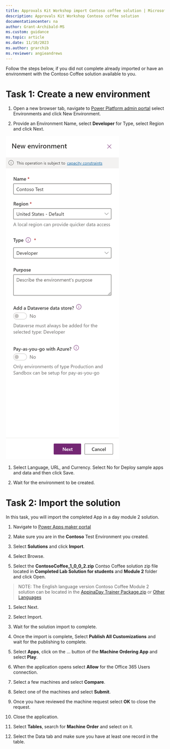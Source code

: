 ```yaml
---
title: Approvals Kit Workshop import Contoso coffee solution | Microsoft Learn
description: Approvals Kit Workshop Contoso coffee solution
documentationcenter: na
author: Grant-Archibald-MS
ms.custom: guidance
ms.topic: article
ms.date: 11/10/2023
ms.author: grarchib
ms.reviewer: angieandrews
---
```


Follow the steps below, if you did not complete already imported or have an environment with the Contoso Coffee solution available to you.

# Task 1: Create a new environment

1. Open a new browser tab, navigate to [Power Platform admin portal](https://aka.ms/ppac) select Environments and click New Environment.

1. Provide an Environment Name, select **Developer** for Type, select Region and click Next.

![Screenshot of new developer environment](media/new-developer-environment.png)

1. Select Language, URL, and Currency. Select No for Deploy sample apps and data and then click Save.

1. Wait for the environment to be created.

# Task 2: Import the solution

In this task, you will import the completed App in a day module 2 solution.

1. Navigate to [Power Apps maker portal](https://make.powerapps.com/)

1. Make sure you are in the **Contoso** Test Environment you created.

1. Select **Solutions** and click **Import**.

1. Select Browse.

1. Select the **ContosoCoffee_1_0_0_2.zip** Contso Coffee solution zip file located in **Completed Lab Solution for students** and **Module 2** folder and click Open.

> NOTE: The English language version Contoso Coffee Module 2 solution can be located in the [AppinaDay Trainer Package.zip](https://aka.ms/appinadayTrainer) or [Other Languages](https://aka.ms/AIADLocalTrainer)

1. Select Next.

1. Select Import.

1. Wait for the solution import to complete.

1. Once the import is complete, Select **Publish All Customizations** and wait for the publishing to complete.

1. Select **Apps**, click on the … button of the **Machine Ordering App** and select **Play**.

1. When the application opens select **Allow** for the Office 365 Users connection.

1. Select a few machines and select **Compare**.

1. Select one of the machines and select **Submit**.

1. Once you have reviewed the machine request select **OK** to close the request.

1. Close the application.

1. Select **Tables**, search for **Machine Order** and select on it.

1. Select the Data tab and make sure you have at least one record in the table.
